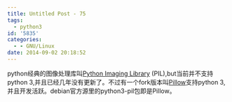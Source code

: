 ```yaml
---
title: Untitled Post - 75
tags:
  - python3
id: '5835'
categories:
  - - GNU/Linux
date: 2014-09-02 20:18:52
---
```


python经典的图像处理库叫[Python Imaging Library](http://www.pythonware.com/products/pil/) (PIL),but当前并不支持python 3,并且已经几年没有更新了。不过有一个fork版本叫[Pillow](http://python-pillow.github.io/)支持python 3,并且开发活跃。debian官方源里的python3-pil包即是Pillow。